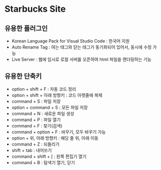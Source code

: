# Starbucks Site

## 유용한 플러그인
- Korean Language Pack for Visual Studio Code : 한국어 지원
- Auto Rename Tag : 여는 태그와 닫는 태그가 동기화되어 있어서, 동시에 수정 가능
- Live Server : 웹에 임시로 로컬 서버를 오픈하여 html 파일을 렌더링하는 기능

## 유용한 단축키
- option + shift + F : 자동 코드 정리
- option + shift + 아래 방향키 : 코드 아랫줄에 복제
- command + S : 파일 저장
- option + command + S : 모든 파일 저장
- command + N : 새로운 파일 생성
- command + P : 파일 열기
- command + F : 찾기(검색)
- command + option + F : 바꾸기, 모두 바꾸기 가능
- option + 위, 아래 방향키 : 해당 줄 위, 아래 이동
- command + Z : 되돌리기
- shift + tab : 내어쓰기
- command + shift + [ : 왼쪽 편집기 열기
- command + B : 탐색기 열기, 닫기